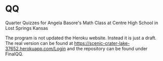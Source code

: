 # QQ
Quarter Quizzes for Angela Basore's Math Class at Centre High School in Lost Springs Kansas


 The program is not updated the Heroku website. Instead it is just a draft. The real version can be found at https://scenic-crater-lake-37652.herokuapp.com/Login and the repository can be found under FinalQQ.
 
